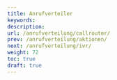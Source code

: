 ```yaml
---
title: Anrufverteiler
keywords:
description:
url: /anrufverteilung/callrouter/
prev: /anrufverteilung/aktionen/
next: /anrufverteilung/ivr/
weight: 72
toc: true
draft: true
---
```

